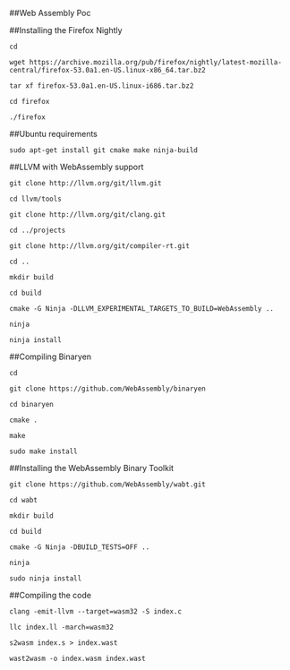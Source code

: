 ##Web Assembly Poc

##Installing the Firefox Nightly

`cd`

`wget https://archive.mozilla.org/pub/firefox/nightly/latest-mozilla-central/firefox-53.0a1.en-US.linux-x86_64.tar.bz2`

`tar xf firefox-53.0a1.en-US.linux-i686.tar.bz2`

`cd firefox`

`./firefox`

##Ubuntu requirements

`sudo apt-get install git cmake make ninja-build`

##LLVM with WebAssembly support

`git clone http://llvm.org/git/llvm.git`

`cd llvm/tools`

`git clone http://llvm.org/git/clang.git`

`cd ../projects`

`git clone http://llvm.org/git/compiler-rt.git`

`cd ..`

`mkdir build`

`cd build`

`cmake -G Ninja -DLLVM_EXPERIMENTAL_TARGETS_TO_BUILD=WebAssembly ..`

`ninja`

`ninja install`

##Compiling Binaryen

`cd`

`git clone https://github.com/WebAssembly/binaryen`

`cd binaryen`

`cmake .`

`make`

`sudo make install`

##Installing the WebAssembly Binary Toolkit

`git clone https://github.com/WebAssembly/wabt.git`

`cd wabt`

`mkdir build`

`cd build`

`cmake -G Ninja -DBUILD_TESTS=OFF ..`

`ninja`

`sudo ninja install`

##Compiling the code

`clang -emit-llvm --target=wasm32 -S index.c`

`llc index.ll -march=wasm32`

`s2wasm index.s > index.wast`

`wast2wasm -o index.wasm index.wast`
